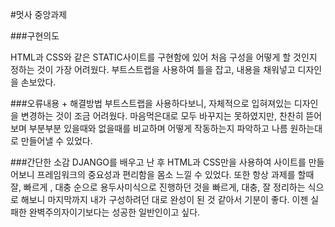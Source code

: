 #멋사 중앙과제

###구현의도

HTML과 CSS와 같은 STATIC사이트를 구현함에 있어 처음 구성을 어떻게 할  것인지 정하는 것이 가장 어려웠다. 부트스트랩을 사용하여 틀을 잡고, 내용을 채워넣고 디자인을 손보았다. 

###오류내용 + 해결방법
부트스트랩을 사용하다보니, 자체적으로 입혀져있는 디자인을 변경하는 것이 조금 어려웠다. 마음먹은대로 모두 바꾸지는 못하였지만, 찬찬히 뜯어보며 부분부분 있을때와 없을때를 비교하며 어떻게 작동하는지 파악하고 나름 원하는대로 만들어낼 수 있었다. 

###간단한 소감
DJANGO를 배우고 난 후 HTML과 CSS만을 사용하여 사이트를 만들어보니 프레임워크의 중요성과 편리함을 몸소 느낄 수 있었다. 또한 항상 과제를 할때 잘, 빠르게 , 대충 순으로 용두사미식으로 진행하던 것을 빠르게, 대충, 잘 정리하는 식으로 해보니 마지막까지 내가 구성하려던 대로 완성이 된 것 같아서 기분이 좋다. 이젠 실패한 완벽주의자이기보다는 성공한 일반인이고 싶다.